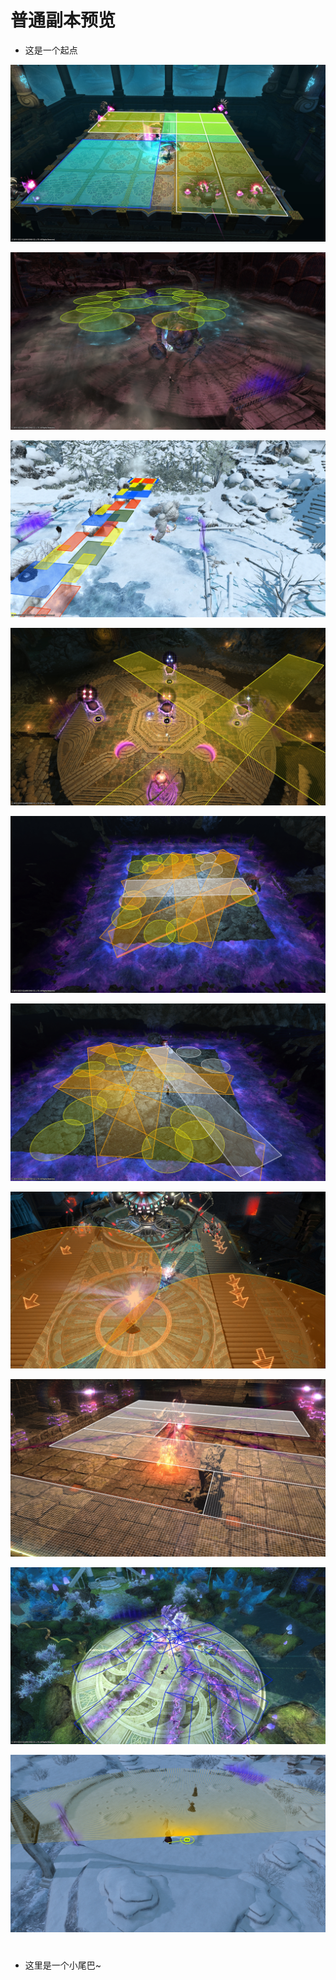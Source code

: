 # 普通副本预览

- 这是一个起点

![1](https://raw.githubusercontent.com/RedAsteroid/FFXIV_Triggers/main/demo/img1/1.jpg)

![2](https://raw.githubusercontent.com/RedAsteroid/FFXIV_Triggers/main/demo/img1/2.jpg)

![3](https://raw.githubusercontent.com/RedAsteroid/FFXIV_Triggers/main/demo/img1/3.jpg)

![4](https://raw.githubusercontent.com/RedAsteroid/FFXIV_Triggers/main/demo/img1/4.jpg)

![5](https://raw.githubusercontent.com/RedAsteroid/FFXIV_Triggers/main/demo/img1/5.jpg)

![6](https://raw.githubusercontent.com/RedAsteroid/FFXIV_Triggers/main/demo/img1/6.jpg)

![7](https://raw.githubusercontent.com/RedAsteroid/FFXIV_Triggers/main/demo/img1/7.jpg)

![8](https://raw.githubusercontent.com/RedAsteroid/FFXIV_Triggers/main/demo/img1/8.jpg)

![9](https://raw.githubusercontent.com/RedAsteroid/FFXIV_Triggers/main/demo/img1/9.jpg)

![10](https://raw.githubusercontent.com/RedAsteroid/FFXIV_Triggers/main/demo/img1/A.jpg)

#
- 这里是一个小尾巴~